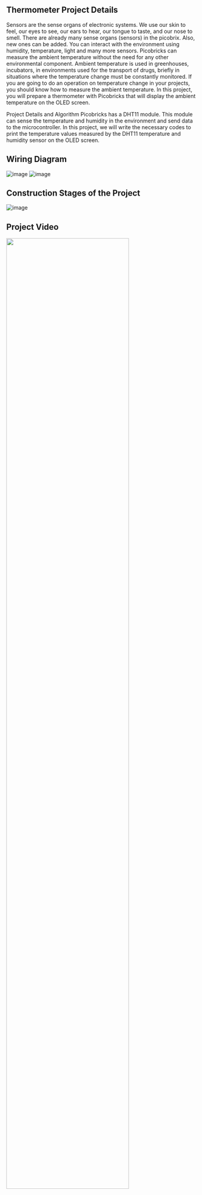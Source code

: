 ## Thermometer Project Details
Sensors are the sense organs of electronic systems. We use our skin to feel, our eyes to see, our ears to hear, our tongue to taste, and our nose to smell. There are already many sense organs (sensors) in the picobrix. Also, new ones can be added. You can interact with the environment using humidity, temperature, light and many more sensors. Picobricks can measure the ambient temperature without the need for any other environmental component. Ambient temperature is used in greenhouses, incubators, in environments used for the transport of drugs, briefly in situations where the temperature change must be constantly monitored. If you are going to do an operation on temperature change in your projects, you should know how to measure the ambient temperature. In this project, you will prepare a thermometer with Picobricks that will display the ambient temperature on the OLED screen. 

Project Details and Algorithm Picobricks has a DHT11 module. This module can sense the temperature and humidity in the environment and send data to the microcontroller. In this project, we will write the necessary codes to print the temperature values measured by the DHT11 temperature and humidity sensor on the OLED screen.

## Wiring Diagram

![image](https://user-images.githubusercontent.com/111511331/200257049-cd962fb5-9924-459f-8add-89264ee213cb.png)
![image](https://user-images.githubusercontent.com/111511331/200257070-1366cbd6-8943-4161-bf34-cf2757c628e6.png)

## Construction Stages of the Project

![image](https://user-images.githubusercontent.com/111511331/200257231-5c05dfab-06ca-410f-9e70-8f74fee356a6.png)

## Project Video

[<img src="https://i.ytimg.com/vi/7dVtA_J19wc/maxresdefault.jpg" width="80%">](https://www.youtube.com/watch?v=7dVtA_J19wc )
